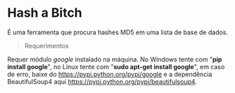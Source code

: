 # Hash a Bitch

É uma ferramenta que procura hashes MD5 em uma lista de base de dados.

>Requerimentos

Requer módulo *google* instalado na máquina. No Windows tente com "**pip install google**", no Linux tente com "**sudo apt-get install google**", em caso de erro, baixe do https://pypi.python.org/pypi/google e a dependência BeautifulSoup4 aqui https://pypi.python.org/pypi/beautifulsoup4.
